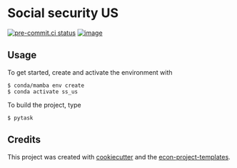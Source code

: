 # Social security US


[![pre-commit.ci status](https://results.pre-commit.ci/badge/github/lorezecca99/ss_us/main.svg)](https://results.pre-commit.ci/latest/github/lorezecca99/ss_us/main)
[![image](https://img.shields.io/badge/code%20style-black-000000.svg)](https://github.com/psf/black)

## Usage

To get started, create and activate the environment with

```console
$ conda/mamba env create
$ conda activate ss_us
```

To build the project, type

```console
$ pytask
```

## Credits

This project was created with [cookiecutter](https://github.com/audreyr/cookiecutter)
and the
[econ-project-templates](https://github.com/OpenSourceEconomics/econ-project-templates).
